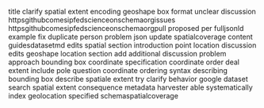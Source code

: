 title clarify spatial extent encoding geoshape box format unclear discussion httpsgithubcomesipfedscienceonschemaorgissues httpsgithubcomesipfedscienceonschemaorgpull proposed per fulljsonld example fix duplicate person problem json update spatialcoverage content guidesdatasetmd edits spatial section introduction point location discussion edits geoshape location section add additional discussion problem approach bounding box coordinate specification coordinate order deal extent include pole question coordinate ordering syntax describing bounding box describe spatiale extent try clarify behavior google dataset search spatial extent consequence metadata harvester able systematically index geolocation specified schemaspatialcoverage